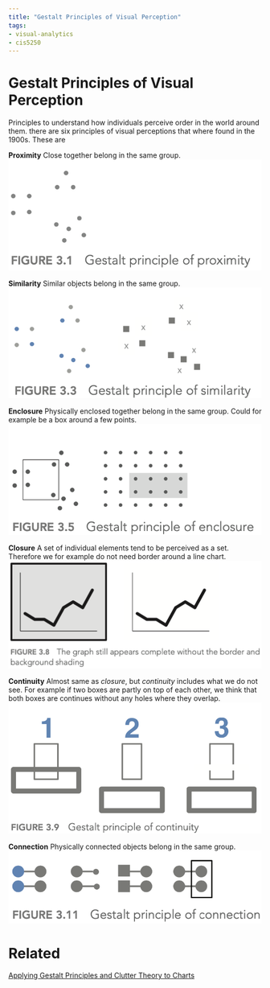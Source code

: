 ```yaml
---
title: "Gestalt Principles of Visual Perception"
tags:
- visual-analytics 
- cis5250 
---
```

# Gestalt Principles of Visual Perception
Principles to understand how individuals perceive order in the world around them. there are six principles of visual perceptions that where found in the 1900s. These are

**Proximity**
Close together belong in the same group.
![](attachments/Pasted%20image%2020220920103657.png)

**Similarity**
Similar objects belong in the same group.
![](attachments/Screen%20Shot%202022-09-20%20at%2010.40.45.png)

**Enclosure**
Physically enclosed together belong in the same group.
Could for example be a box around a few points.
![](attachments/Pasted%20image%2020220920104424.png)

**Closure**
A set of individual elements tend to be perceived as a set.
Therefore we for example do not need border around a line chart.
![](attachments/Pasted%20image%2020220920104814.png)

**Continuity**
Almost same as *closure*, but *continuity* includes what we do not see. For example if two boxes are partly on top of each other, we think that both boxes are continues without any holes where they overlap.
![](attachments/Pasted%20image%2020220920105253.png)

**Connection**
Physically connected objects belong in the same group.
![](attachments/Pasted%20image%2020220920110239.png)

# Related
[Applying Gestalt Principles and Clutter Theory to Charts](Applying%20Gestalt%20Principles%20and%20Clutter%20Theory%20to%20Charts.md)
